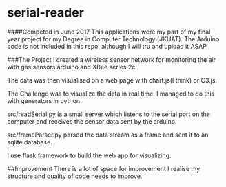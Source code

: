 # serial-reader

####Competed in June 2017
This applications were my part of my final year project for my Degree in Computer Technology (JKUAT).
The Arduino code is not included in this repo, although I will tru and upload it ASAP


###The Project 
I created a wireless sensor network for monitoring the air with gas sensors arduino and XBee series 2c. 

The data was then visualised on a web page with chart.js(I think) or C3.js.

The Challenge was to visualize the data in real time. I managed to do this with generators in python.

src/readSerial.py is a small server which listens to the serial port on the computer and 
receives the sensor data sent by the arduino.

src/frameParser.py parsed the data stream as a frame and sent it to an sqlite database.

 I use flask framework to build the web app for visualizing.
 
 
 ##Improvement
 There is a lot of space for improvement
 I realise my structure and quality of code needs to improve. 


